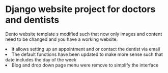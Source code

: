 <h1>Django website project for doctors and dentists</h1>

Dento website template s modified such that now only images and content need to be changed and you have a working website.

<li>it allows setting up an appointment and or contact the dentist via email</br>
<li>The default functions have been updated to make more sense such that date includes the day of the week</br>
<li>Blog and drop down page menu were remove to simplify the interface</br>
